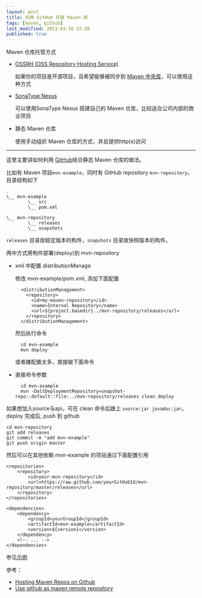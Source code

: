 ```yaml
---
layout: post
title: 利用 GitHub 托管 Maven 库
tags: [maven, github]
last_modified: 2013-03-18 22:38
published: true
---
```


Maven 仓库托管方式

* [OSSRH (OSS Repository Hosting Service)](https://docs.sonatype.org/display/Repository/Sonatype+OSS+Maven+Repository+Usage+Guide)

    如果你的项目是开源项目，且希望能够被同步到 [Maven 中央库](http://search.maven.org/)，可以使用这种方式

* [SonaType Nexus](http://www.sonatype.org/nexus/)

    可以使用SonaType Nexus 搭建自己的 Maven 仓库，比较适合公司内部的商业项目

* 静态 Maven 仓库

    使用手动组织 Maven 仓库的方式，并且提供http(s)访问

***

这里主要讲如何利用 [GitHub](https://github.com)结合静态 Maven 仓库的做法。

比如有 Maven 项目`mvn-example`，同时有 GitHub repository `mvn-repository`，目录结构如下

	.
	\__ mvn-example
            \__ src
            \__ pom.xml

	\__ mvn-repository
            \__ releases
            \__ snapshots

`releases` 目录放稳定版本的构件，`snapshots` 目录放快照版本的构件。

两中方式將构件部署(deploy)到 mvn-repository

* xml 中配置 distributionManage

    修改 mvn-example/pom.xml, 添加下面配置

        <distributionManagement>
          <repository>
            <id>my-maven-repository</id>
            <name>Internal Repository</name>
            <url>${project.basedir}../mvn-repository/releases</url>
          </repository>
        </distributionManagement>

    然后执行命令

        cd mvn-example
        mvn deploy

    或者嫌配置太多，直接输下面命令

* 直接命令参数

        cd mvn-example
        mvn -DaltDeploymentRepository=snapshot-repo::default::file:../mvn-repository/releases clean deploy

如果想加入source与api，可在 clean 命令后跟上 `source:jar javadoc:jar`。 deploy 完成后, push 到 github

    cd mvn-repository
    git add releases
    git commit -m "add mvn-example"
    git push origin master

然后可以在其他依赖 mvn-example 的项目通过下面配置引用

    <repositories>
        <repository>
            <id>your-mvn-repository</id>
            <url>https://raw.github.com/yourGitHubId/mvn-repository/master/releases</url>
        </repository>
    </repositories>

    <dependencies>
        <dependency>
            <groupId>yourGroupId</groupId>
            <artifactId>mvn-example</artifactId>
            <version>${version}</version>
        </dependency>
        <!-- ... -->
    </dependencies>

参见[示例](https://github.com/bastengao/mvn-repository)

参考：

* [Hosting Maven Repos on Github](http://cemerick.com/2010/08/24/hosting-maven-repos-on-github/)
* [Use github as maven remote repository](http://blog.rueedlinger.ch/2012/09/use-github-as-maven-remote-repository/)
